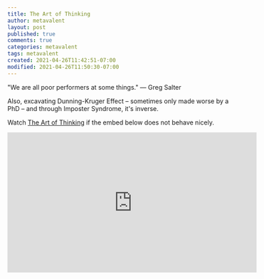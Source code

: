 ```yaml
---
title: The Art of Thinking
author: metavalent
layout: post
published: true
comments: true
categories: metavalent
tags: metavalent
created: 2021-04-26T11:42:51-07:00
modified: 2021-04-26T11:50:30-07:00
---
```


"We are all poor performers at some things." &mdash; Greg Salter

Also, excavating Dunning-Kruger Effect &ndash; sometimes only made worse by a PhD &ndash; and through Imposter Syndrome, it's inverse.


Watch [The Art of Thinking](https://youtu.be/uS9UTu45YGA) if the embed below does not behave nicely. 

<div class="embed-container"><iframe width="560" height="315" src="https://www.youtube.com/embed/uS9UTu45YGA title="YouTube video player" frameborder="0" allow="accelerometer; autoplay; clipboard-write; encrypted-media; gyroscope; picture-in-picture" allowfullscreen></iframe></div>
